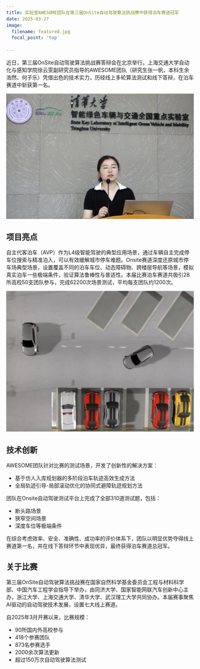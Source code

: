 ```yaml
---
title: 实验室AWESOME团队在第三届OnSite自动驾驶算法挑战赛中获得泊车赛道冠军
date: 2025-03-27
image:
  filename: featured.jpg
  focal_point: 'top'

---
```


近日，第三届OnSite自动驾驶算法挑战赛答辩会在北京举行。上海交通大学自动化与感知学院徐云雯副研究员指导的AWESOME团队（研究生张一帆，本科生余浩然、何子乐）凭借出色的技术实力，历经线上多轮算法测试和线下答辩，在泊车赛道中斩获第一名。

![徐云雯老师于答辩现场](featured.jpg "徐云雯老师于答辩现场")

## 项目亮点

自主代客泊车（AVP）作为L4级智能驾驶的典型应用场景，通过车辆自主完成停车位搜索与精准泊入，可以有效缓解城市停车难题。Onsite赛道深度还原城市停车场典型场景，设置覆盖不同的泊车车位、动态障碍物、跨楼层导航等场景，模拟真实泊车一些极端条件，验证算法鲁棒性与普适性。本届比赛泊车赛道共吸引28所高校50支团队参与，完成62200次场景测试，平均每支团队约1200次。

![动态车库测试场景](parking-scenario.jpg "动态车库测试场景")

## 技术创新

AWESOME团队针对比赛的测试场景，开发了创新性的解决方案：
- 基于仿人入库规划器的多阶段泊车轨迹高效生成方法
- 全局轨迹引导-局部滚动优化的协同式避障轨迹规划方法

团队在Onsite自动驾驶测试平台上完成了全部310道测试题，包括：
- 断头路场景
- 狭窄空间场景
- 深度车位等极端条件

在综合考虑效率、安全、准确性、成功率的评价体系下，团队以明显优势夺得线上赛道第一名，并在线下答辩环节中表现优异，最终获得泊车赛道总冠军。

## 关于比赛

第三届OnSite自动驾驶算法挑战赛在国家自然科学基金委员会工程与材料科学部、中国汽车工程学会指导下举办，由同济大学、国家智能网联汽车创新中心主办，浙江大学、上海交通大学、清华大学、武汉理工大学共同协办。本届赛事聚焦AI驱动的自动驾驶技术发展，设置七大线上赛道。

自2025年3月开赛以来，比赛规模：
- 90所国内外高校参与
- 418个参赛团队
- 873名参赛选手
- 2000余次算法更新
- 超过150万次自动驾驶算法测试 
